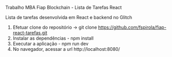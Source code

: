 Trabalho MBA Fiap Blockchain - Lista de Tarefas React

Lista de tarefas desenvolvida em React e backend no Glitch

1. Efetuar clone do repositório -> git clone https://github.com/fspirola/fiap-react-tarefas.git
2. Instalar as dependências - npm install
3. Executar a aplicação - npm run dev
4. No navegador, acessar a url http://localhost:8080/
